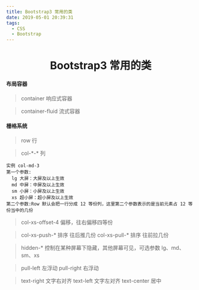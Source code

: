 ```yaml
---
title: Bootstrap3 常用的类
date: 2019-05-01 20:39:31
tags:
  - CSS
  - Bootstrap
---
```


# **<center>Bootstrap3 常用的类</center>**

#### 布局容器

> container 响应式容器

> container-fluid 流式容器

#### 栅格系统

<!-- more -->

> row 行

> col-\*-\* 列

```
实例 col-md-3
第一个参数:
  lg 大屏：大屏及以上生效
  md 中屏：中屏及以上生效
  sm 小屏：小屏及以上生效
  xs 超小屏：超小屏及以上生效
第二个参数:Row 默认会把一行分成 12 等份列，这里第二个参数表示的是当前元素占 12 等份当中的几份
```

> col-xs-offset-4 偏移，往右偏移四等份

> col-xs-push-\* 排序 往后推几份
> col-xs-pull-\* 排序 往前拉几份

> hidden-\* 控制在某种屏幕下隐藏，其他屏幕可见，可选参数 lg、md、sm、xs

> pull-left 左浮动
> pull-right 右浮动

> text-right 文字右对齐
> text-left 文字左对齐
> text-center 居中
